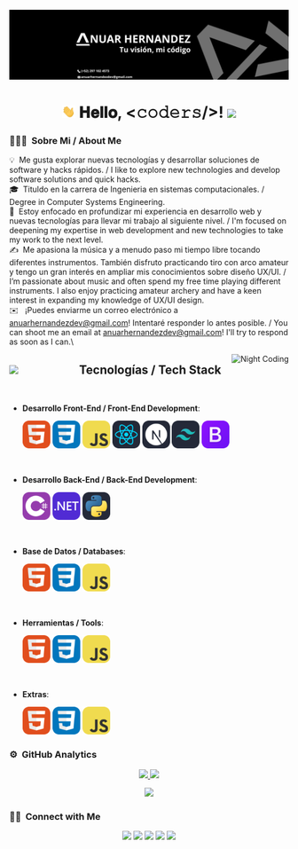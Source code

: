 ![Aditya Kanoi Banner](https://github.com/AlejoX010/AlejoX010/blob/main/Anuar%20Hernandez%20(1).png)

<h1 align="center">
  <img src="https://github.com/Parply/Parply/blob/master/.github/Hi.gif?raw=true" width="24px">
  𝐇𝐞𝐥𝐥𝐨, &lt;𝚌𝚘𝚍𝚎𝚛𝚜/&gt;!
  <img src="GIF/Hi.gif" width="40px" />
</h1>


### 👨🏻‍💻 &nbsp;Sobre Mi / About Me

💡 &nbsp;Me gusta explorar nuevas tecnologías y desarrollar soluciones de software y hacks rápidos. / I like to explore new technologies and develop software solutions and quick hacks.\
🎓 &nbsp;Tituldo en la carrera de Ingenieria en sistemas computacionales. / Degree in Computer Systems Engineering.\
🌱 &nbsp;Estoy enfocado en profundizar mi experiencia en desarrollo web y nuevas tecnologías para llevar mi trabajo al siguiente nivel. / I'm focused on deepening my expertise in web development and new technologies to take my work to the next level.\
✍️ &nbsp;Me apasiona la música y a menudo paso mi tiempo libre tocando diferentes instrumentos. También disfruto practicando tiro con arco amateur y tengo un gran interés en ampliar mis conocimientos sobre diseño UX/UI. / I’m passionate about music and often spend my free time playing different instruments. I also enjoy practicing amateur archery and have a keen interest in expanding my knowledge of UX/UI design.\
✉️ &nbsp; ¡Puedes enviarme un correo electrónico a anuarhernandezdev@gmail.com! Intentaré responder lo antes posible. / You can shoot me an email at anuarhernandezdev@gmail.com! I'll try to respond as soon as I can.\


<img alt="Night Coding" src="https://media.giphy.com/media/SWoSkN6DxTszqIKEqv/giphy.gif" align="right"/>

## <img src="https://media2.giphy.com/media/QssGEmpkyEOhBCb7e1/giphy.gif?cid=ecf05e47a0n3gi1bfqntqmob8g9aid1oyj2wr3ds3mg700bl&rid=giphy.gif" style="width:2rem; margin-right:100px;" > <b>&nbsp;Tecnologías / Tech Stack</b>
<br>

<p align="center">

- **Desarrollo Front-End / Front-End Development**:
    
    <img src="https://github.com/tandpfun/skill-icons/blob/main/icons/HTML.svg" width="50px" title="HTML5" alt="HTML5">  <img src="https://github.com/tandpfun/skill-icons/blob/main/icons/CSS.svg" width="50px" title="CSS3" alt="CSS3">  <img src="https://github.com/tandpfun/skill-icons/blob/main/icons/JavaScript.svg" width="50px" title="JavaScript" alt="JavaScript"> <img src="https://github.com/tandpfun/skill-icons/blob/main/icons/React-Dark.svg" width="50px" title="ReactJS" alt="ReactJS"> <img src="https://github.com/tandpfun/skill-icons/blob/main/icons/NextJS-Dark.svg" width="50px" title="NextJS" alt="NextJS"> <img src="https://github.com/tandpfun/skill-icons/blob/main/icons/TailwindCSS-Dark.svg" width="50px" title="TailwindCSS" alt="TailwindCSS"> <img src="https://github.com/tandpfun/skill-icons/blob/main/icons/Bootstrap.svg" width="50px" title="Bootstrap" alt="Bootstrap">

<br>   
    
- **Desarrollo Back-End / Back-End Development**:

   <img src="https://github.com/tandpfun/skill-icons/blob/main/icons/CS.svg" width="50px" title="C#" alt="C#">  <img src="https://github.com/tandpfun/skill-icons/blob/main/icons/DotNet.svg" width="50px" title=".Net" alt=".Net">  <img src="https://github.com/tandpfun/skill-icons/blob/main/icons/Python-Dark.svg" width="50px" title="Python" alt="Python">

<br>

- **Base de Datos / Databases**:

  <img src="https://github.com/tandpfun/skill-icons/blob/main/icons/HTML.svg" width="50px" title="HTML5" alt="HTML5">  <img src="https://github.com/tandpfun/skill-icons/blob/main/icons/CSS.svg" width="50px" title="CSS3" alt="CSS3">  <img src="https://github.com/tandpfun/skill-icons/blob/main/icons/JavaScript.svg" width="50px" title="JavaScript" alt="JavaScript">
    
<br>

- **Herramientas / Tools**:

    <img src="https://github.com/tandpfun/skill-icons/blob/main/icons/HTML.svg" width="50px" title="HTML5" alt="HTML5">  <img src="https://github.com/tandpfun/skill-icons/blob/main/icons/CSS.svg" width="50px" title="CSS3" alt="CSS3">  <img src="https://github.com/tandpfun/skill-icons/blob/main/icons/JavaScript.svg" width="50px" title="JavaScript" alt="JavaScript">

<br>

- **Extras**:

    <img src="https://github.com/tandpfun/skill-icons/blob/main/icons/HTML.svg" width="50px" title="HTML5" alt="HTML5">  <img src="https://github.com/tandpfun/skill-icons/blob/main/icons/CSS.svg" width="50px" title="CSS3" alt="CSS3">  <img src="https://github.com/tandpfun/skill-icons/blob/main/icons/JavaScript.svg" width="50px" title="JavaScript" alt="JavaScript">


</p>

### ⚙️ &nbsp;GitHub Analytics

<p align="center">
  <a href="https://github.com/Adityakanoi2001">
    <img height="180em" src="https://github-readme-stats-eight-theta.vercel.app/api?username=Adityakanoi2001&show_icons=true&theme=algolia&include_all_commits=true&count_private=true"/>
  </a>
  <a href="https://github.com/Adityakanoi2001">
    <img height="180em" src="https://github-readme-stats-eight-theta.vercel.app/api/top-langs/?username=Adityakanoi2001&layout=compact&langs_count=8&theme=algolia"/>
  </a>
</p>

<p align="center">
  <img height="180em" src="https://github-readme-streak-stats.herokuapp.com/?user=AdityaKanoi2001&theme=dark&hide_border=true"/>
</p>



### 🤝🏻 &nbsp;Connect with Me

<p align="center">
<a href="adityakanoi2001.wordpress.com"><img src="https://img.shields.io/badge/-adityakanoi.com-3423A6?style=flat&logo=Google-Chrome&logoColor=white"/></a>
<a href="https://www.linkedin.com/in/ask2001/"><img src="https://img.shields.io/badge/-Aditya%20Sunit%20Kanoi-0077B5?style=flat&logo=Linkedin&logoColor=white"/></a>
<a href="mailto:adityakanoiofficial@gmail.com"><img src="https://img.shields.io/badge/-Adityakanoi-D14836?style=flat&logo=Gmail&logoColor=white"/></a>
<a href="https://www.instagram.com/aditya_kanoi123/"><img src="https://img.shields.io/badge/-Adityakanoi123-E4405F?style=flat&logo=Instagram&logoColor=white"/></a>
<a href="https://www.facebook.com/profile.php?id=100008728234917"><img src="https://img.shields.io/badge/-AdityaKanoi-1877F2?style=flat&logo=Facebook&logoColor=white"/></a>
</p>

